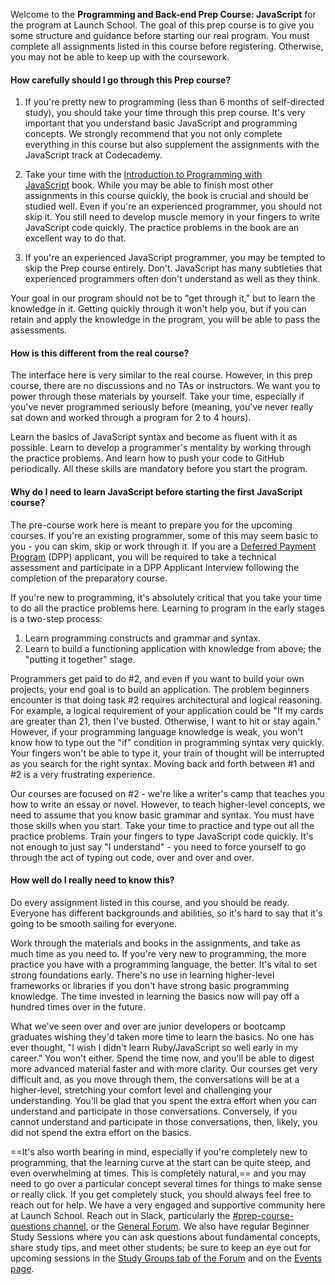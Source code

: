 Welcome to the **Programming and Back-end Prep Course: JavaScript** for the program at Launch School. The goal of this prep course is to give you some structure and guidance before starting our real program. You must complete all assignments listed in this course before registering. Otherwise, you may not be able to keep up with the coursework.

#### How carefully should I go through this Prep course?

1. If you're pretty new to programming (less than 6 months of self-directed study), you should take your time through this prep course. It's very important that you understand basic JavaScript and programming concepts. We strongly recommend that you not only complete everything in this course but also supplement the assignments with the JavaScript track at Codecademy.
    
2. Take your time with the [Introduction to Programming with JavaScript](https://launchschool.com/books/javascript) book. While you may be able to finish most other assignments in this course quickly, the book is crucial and should be studied well. Even if you're an experienced programmer, you should not skip it. You still need to develop muscle memory in your fingers to write JavaScript code quickly. The practice problems in the book are an excellent way to do that.
    
3. If you're an experienced JavaScript programmer, you may be tempted to skip the Prep course entirely. Don't. JavaScript has many subtleties that experienced programmers often don't understand as well as they think.
    

Your goal in our program should not be to "get through it," but to learn the knowledge in it. Getting quickly through it won't help you, but if you can retain and apply the knowledge in the program, you will be able to pass the assessments.

#### How is this different from the real course?

The interface here is very similar to the real course. However, in this prep course, there are no discussions and no TAs or instructors. We want you to power through these materials by yourself. Take your time, especially if you've never programmed seriously before (meaning, you've never really sat down and worked through a program for 2 to 4 hours).

Learn the basics of JavaScript syntax and become as fluent with it as possible. Learn to develop a programmer's mentality by working through the practice problems. And learn how to push your code to GitHub periodically. All these skills are mandatory before you start the program.

#### Why do I need to learn JavaScript before starting the first JavaScript course?

The pre-course work here is meant to prepare you for the upcoming courses. If you're an existing programmer, some of this may seem basic to you - you can skim, skip or work through it. If you are a [Deferred Payment Program](https://launchschool.com/deferred) (DPP) applicant, you will be required to take a technical assessment and participate in a DPP Applicant Interview following the completion of the preparatory course.

If you're new to programming, it's absolutely critical that you take your time to do all the practice problems here. Learning to program in the early stages is a two-step process:

1. Learn programming constructs and grammar and syntax.
2. Learn to build a functioning application with knowledge from above; the "putting it together" stage.

Programmers get paid to do #2, and even if you want to build your own projects, your end goal is to build an application. The problem beginners encounter is that doing task #2 requires architectural and logical reasoning. For example, a logical requirement of your application could be "If my cards are greater than 21, then I've busted. Otherwise, I want to hit or stay again." However, if your programming language knowledge is weak, you won't know how to type out the "if" condition in programming syntax very quickly. Your fingers won't be able to type it, your train of thought will be interrupted as you search for the right syntax. Moving back and forth between #1 and #2 is a very frustrating experience.

Our courses are focused on #2 - we're like a writer's camp that teaches you how to write an essay or novel. However, to teach higher-level concepts, we need to assume that you know basic grammar and syntax. You must have those skills when you start. Take your time to practice and type out all the practice problems. Train your fingers to type JavaScript code quickly. It's not enough to just say "I understand" - you need to force yourself to go through the act of typing out code, over and over and over.

#### How well do I really need to know this?

Do every assignment listed in this course, and you should be ready. Everyone has different backgrounds and abilities, so it's hard to say that it's going to be smooth sailing for everyone.

Work through the materials and books in the assignments, and take as much time as you need to. If you're very new to programming, the more practice you have with a programming language, the better. It's vital to set strong foundations early. There's no use in learning higher-level frameworks or libraries if you don't have strong basic programming knowledge. The time invested in learning the basics now will pay off a hundred times over in the future.

What we've seen over and over are junior developers or bootcamp graduates wishing they'd taken more time to learn the basics. No one has ever thought, "I wish I didn't learn Ruby/JavaScript so well early in my career." You won't either. Spend the time now, and you'll be able to digest more advanced material faster and with more clarity. Our courses get very difficult and, as you move through them, the conversations will be at a higher-level, stretching your comfort level and challenging your understanding. You'll be glad that you spent the extra effort when you can understand and participate in those conversations. Conversely, if you cannot understand and participate in those conversations, then, likely, you did not spend the extra effort on the basics.

==It's also worth bearing in mind, especially if you're completely new to programming, that the learning curve at the start can be quite steep, and even overwhelming at times. This is completely natural,== and you may need to go over a particular concept several times for things to make sense or really click. If you get completely stuck, you should always feel free to reach out for help. We have a very engaged and supportive community here at Launch School. Reach out in Slack, particularly the [#prep-course-questions channel](https://launchschool.slack.com/archives/C4ABCN8UA), or the [General Forum](https://launchschool.com/forum). We also have regular Beginner Study Sessions where you can ask questions about fundamental concepts, share study tips, and meet other students; be sure to keep an eye out for upcoming sessions in the [Study Groups tab of the Forum](https://launchschool.com/forum?tab=Study+Groups) and on the [Events page](https://launchschool.com/events).